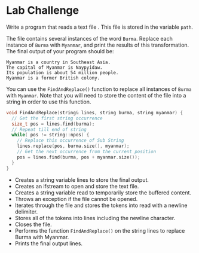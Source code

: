 # Lab Challenge
Write a program that reads a text file . This file is stored in the variable `path`.

The file contains several instances of the word `Burma`. Replace each instance of `Burma` with `Myanmar`, and print the results of this transformation. The final output of your program should be:
```
Myanmar is a country in Southeast Asia.
The capital of Myanmar is Naypyidaw.
Its population is about 54 million people.
Myanmar is a former British colony.
```
You can use the `FindAndReplace()` function to replace all instances of `Burma` with `Myanmar`. Note that you will need to store the content of the file into a string in order to use this function.

```cpp
void FindAndReplace(string& lines, string burma, string myanmar) {
  // Get the first string occurrence
  size_t pos = lines.find(burma);
  // Repeat till end of string
  while( pos != string::npos) {
    // Replace this occurrence of Sub String
    lines.replace(pos, burma.size(), myanmar);
    // Get the next occurrence from the current position
    pos = lines.find(burma, pos + myanmar.size());
  }
}
```

- Creates a string variable lines to store the final output.
- Creates an ifstream to open and store the text file.
- Creates a string variable read to temporarily store the buffered content.
- Throws an exception if the file cannot be opened.
- Iterates through the file and stores the tokens into read with a newline delimiter.
- Stores all of the tokens into lines including the newline character.
- Closes the file.
- Performs the function `FindAndReplace()` on the string lines to replace Burma with Myanmar.
- Prints the final output lines.